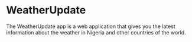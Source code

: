 # WeatherUpdate
The WeatherUpdate app is a web application that gives you the latest information about the weather in Nigeria and other countries of the world.
